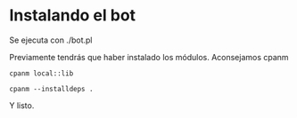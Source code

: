 # Instalando el bot

Se ejecuta con ./bot.pl <tocho de API key>

Previamente tendrás que haber instalado los módulos. Aconsejamos cpanm

	cpanm local::lib
	
	cpanm --installdeps .
	
Y listo.
